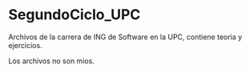 # SegundoCiclo_UPC 

Archivos de la carrera de ING de Software en la UPC, contiene teoria y ejercicios.

Los archivos no son mios.
